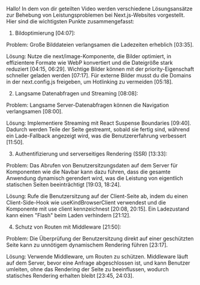 Hallo! In dem von dir geteilten Video werden verschiedene Lösungsansätze zur Behebung von Leistungsproblemen bei Next.js-Websites vorgestellt. Hier sind die wichtigsten Punkte zusammengefasst:

1. Bildoptimierung [04:07]:

Problem: Große Bilddateien verlangsamen die Ladezeiten erheblich [03:35].

Lösung: Nutze die next/image-Komponente, die Bilder optimiert, in effizientere Formate wie WebP konvertiert und die Dateigröße stark reduziert [04:15, 06:29]. Wichtige Bilder können mit der priority-Eigenschaft schneller geladen werden [07:17]. Für externe Bilder musst du die Domains in der next.config.js freigeben, um Hotlinking zu vermeiden [05:18].

2. Langsame Datenabfragen und Streaming [08:08]:

Problem: Langsame Server-Datenabfragen können die Navigation verlangsamen [08:00].

Lösung: Implementiere Streaming mit React Suspense Boundaries [09:40]. Dadurch werden Teile der Seite gestreamt, sobald sie fertig sind, während ein Lade-Fallback angezeigt wird, was die Benutzererfahrung verbessert [11:50].

3. Authentifizierung und serverseitiges Rendering (SSR) [13:33]:

Problem: Das Abrufen von Benutzersitzungsdaten auf dem Server für Komponenten wie die Navbar kann dazu führen, dass die gesamte Anwendung dynamisch gerendert wird, was die Leistung von eigentlich statischen Seiten beeinträchtigt [19:03, 18:24].

Lösung: Rufe die Benutzersitzung auf der Client-Seite ab, indem du einen Client-Side-Hook wie useKindBrowserClient verwendest und die Komponente mit use client kennzeichnest [20:08, 20:15]. Ein Ladezustand kann einen "Flash" beim Laden verhindern [21:12].

4. Schutz von Routen mit Middleware [21:50]:

Problem: Die Überprüfung der Benutzersitzung direkt auf einer geschützten Seite kann zu unnötigem dynamischem Rendering führen [23:17].

Lösung: Verwende Middleware, um Routen zu schützen. Middleware läuft auf dem Server, bevor eine Anfrage abgeschlossen ist, und kann Benutzer umleiten, ohne das Rendering der Seite zu beeinflussen, wodurch statisches Rendering erhalten bleibt [23:45, 24:03].